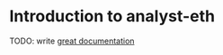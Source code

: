 # Introduction to analyst-eth

TODO: write [great documentation](http://jacobian.org/writing/what-to-write/)
